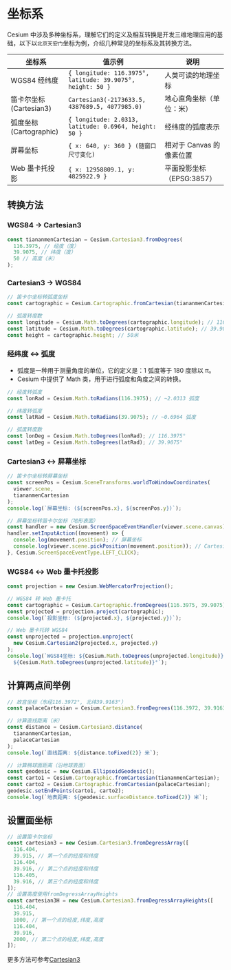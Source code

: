 # 坐标系

Cesium 中涉及多种坐标系，理解它们的定义及相互转换是开发三维地理应用的基础，以下以`北京天安门`坐标为例，介绍几种常见的坐标系及其转换方法。

| 坐标系                  | 值示例                                                     | 说明                      |
| ----------------------- | ---------------------------------------------------------- | ------------------------- |
| WGS84 经纬度            | `{ longitude: 116.3975°, latitude: 39.9075°, height: 50 }` | 人类可读的地理坐标        |
| 笛卡尔坐标 (Cartesian3) | `Cartesian3(-2173633.5, 4387689.5, 4077985.0)`             | 地心直角坐标（单位：米）  |
| 弧度坐标 (Cartographic) | `{ longitude: 2.0313, latitude: 0.6964, height: 50 }`      | 经纬度的弧度表示          |
| 屏幕坐标                | `{ x: 640, y: 360 } (随窗口尺寸变化)`                      | 相对于 Canvas 的像素位置  |
| Web 墨卡托投影          | `{ x: 12958809.1, y: 4825922.9 }`                          | 平面投影坐标（EPSG:3857） |

## 转换方法

### WGS84 → Cartesian3

```js
const tiananmenCartesian = Cesium.Cartesian3.fromDegrees(
  116.3975, // 经度（度）
  39.9075, // 纬度（度）
  50 // 高度（米）
);
```

### Cartesian3 → WGS84

```js
// 笛卡尔坐标转弧度坐标
const cartographic = Cesium.Cartographic.fromCartesian(tiananmenCartesian);

// 弧度转度数
const longitude = Cesium.Math.toDegrees(cartographic.longitude); // 116.3975°
const latitude = Cesium.Math.toDegrees(cartographic.latitude); // 39.9075°
const height = cartographic.height; // 50米
```

### 经纬度 ↔ 弧度

- 弧度是一种用于测量角度的单位，它的定义是：1 弧度等于 180 度除以 π。
- Cesium 中提供了 Math 类，用于进行弧度和角度之间的转换。

```js
// 经度转弧度
const lonRad = Cesium.Math.toRadians(116.3975); // ~2.0313 弧度

// 纬度转弧度
const latRad = Cesium.Math.toRadians(39.9075); // ~0.6964 弧度

// 弧度转度数
const lonDeg = Cesium.Math.toDegrees(lonRad); // 116.3975°
const latDeg = Cesium.Math.toDegrees(latRad); // 39.9075°
```

### Cartesian3 ↔ 屏幕坐标

```js
// 笛卡尔坐标转屏幕坐标
const screenPos = Cesium.SceneTransforms.worldToWindowCoordinates(
  viewer.scene,
  tiananmenCartesian
);
console.log(`屏幕坐标: (${screenPos.x}, ${screenPos.y})`);

// 屏幕坐标转笛卡尔坐标（地形表面）
const handler = new Cesium.ScreenSpaceEventHandler(viewer.scene.canvas);
handler.setInputAction((movement) => {
  console.log(movement.position); // 屏幕坐标
  console.log(viewer.scene.pickPosition(movement.position)); // Cartesian3
}, Cesium.ScreenSpaceEventType.LEFT_CLICK);
```

### WGS84 ↔ Web 墨卡托投影

```js
const projection = new Cesium.WebMercatorProjection();

// WGS84 转 Web 墨卡托
const cartographic = Cesium.Cartographic.fromDegrees(116.3975, 39.9075);
const projected = projection.project(cartographic);
console.log(`投影坐标: (${projected.x}, ${projected.y})`);

// Web 墨卡托转 WGS84
const unprojected = projection.unproject(
  new Cesium.Cartesian2(projected.x, projected.y)
);
console.log(`WGS84坐标: ${Cesium.Math.toDegrees(unprojected.longitude)}°, 
  ${Cesium.Math.toDegrees(unprojected.latitude)}°`);
```

## 计算两点间举例

```js
// 故宫坐标（东经116.3972°, 北纬39.9163°）
const palaceCartesian = Cesium.Cartesian3.fromDegrees(116.3972, 39.9163);

// 计算直线距离（米）
const distance = Cesium.Cartesian3.distance(
  tiananmenCartesian,
  palaceCartesian
);
console.log(`直线距离: ${distance.toFixed(2)} 米`);

// 计算椭球面距离（沿地球表面）
const geodesic = new Cesium.EllipsoidGeodesic();
const carto1 = Cesium.Cartographic.fromCartesian(tiananmenCartesian);
const carto2 = Cesium.Cartographic.fromCartesian(palaceCartesian);
geodesic.setEndPoints(carto1, carto2);
console.log(`地表距离: ${geodesic.surfaceDistance.toFixed(2)} 米`);
```

## 设置面坐标

```js
// 设置笛卡尔坐标
const cartesian3 = new Cesium.Cartesian3.fromDegressArray([
  116.404,
  39.915, // 第一个点的经度和纬度
  116.404,
  39.916, // 第二个点的经度和纬度
  116.405,
  39.916, // 第三个点的经度和纬度
]);
// 设置高度使用fromDegressArrayHeights
const cartesian3H = new Cesium.Cartesian3.fromDegressArrayHeights([
  116.404,
  39.915,
  1000, // 第一个点的经度,纬度,高度
  116.404,
  39.916,
  2000, // 第二个点的经度,纬度,高度
]);
```

更多方法可参考[Cartesian3](https://cesium.com/learn/cesiumjs/ref-doc/Cartesian3.html)
